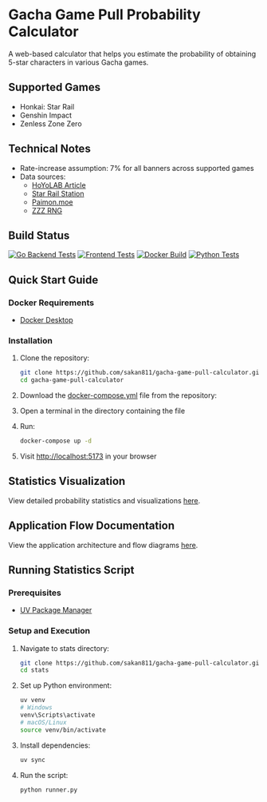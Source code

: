 # Gacha Game Pull Probability Calculator

A web-based calculator that helps you estimate the probability of obtaining 5-star characters in various Gacha games.

## Supported Games

- Honkai: Star Rail
- Genshin Impact
- Zenless Zone Zero

## Technical Notes

- Rate-increase assumption: 7% for all banners across supported games
- Data sources:
  - [HoYoLAB Article](https://www.hoyolab.com/article/497840)
  - [Star Rail Station](https://starrailstation.com/en/warp#global)
  - [Paimon.moe](https://paimon.moe/wish/tally?id=300077)
  - [ZZZ RNG](https://zzz.rng.moe/en/tracker/global#3001)

## Build Status

[![Go Backend Tests](https://github.com/sakan811/honkai-star-rail-warp-calculator/actions/workflows/go-test.yml/badge.svg)](https://github.com/sakan811/honkai-star-rail-warp-calculator/actions/workflows/go-test.yml)
[![Frontend Tests](https://github.com/sakan811/honkai-star-rail-warp-calculator/actions/workflows/frontend-test.yml/badge.svg)](https://github.com/sakan811/honkai-star-rail-warp-calculator/actions/workflows/frontend-test.yml)
[![Docker Build](https://github.com/sakan811/gacha-game-pull-calculator/actions/workflows/docker-build.yml/badge.svg)](https://github.com/sakan811/gacha-game-pull-calculator/actions/workflows/docker-build.yml)
[![Python Tests](https://github.com/sakan811/gacha-game-pull-calculator/actions/workflows/python-test.yml/badge.svg)](https://github.com/sakan811/gacha-game-pull-calculator/actions/workflows/python-test.yml)

## Quick Start Guide

### Docker Requirements

- [Docker Desktop](https://www.docker.com/products/docker-desktop/)

### Installation

1. Clone the repository:

   ```bash
   git clone https://github.com/sakan811/gacha-game-pull-calculator.git
   cd gacha-game-pull-calculator
   ```

2. Download the [docker-compose.yml](./docker-compose.yml) file from the repository:

3. Open a terminal in the directory containing the file

4. Run:

   ```bash
   docker-compose up -d
   ```

5. Visit [http://localhost:5173](http://localhost:5173) in your browser

## Statistics Visualization

View detailed probability statistics and visualizations [here](https://public.tableau.com/views/GachaPullAnalysis/HoyoverseGames-GachaPullAnalysis?:language=th-TH&:sid=&:redirect=auth&:display_count=n&:origin=viz_share_link).

## Application Flow Documentation

View the application architecture and flow diagrams [here](/docs/FLOW.md).

## Running Statistics Script

### Prerequisites

- [UV Package Manager](https://docs.astral.sh/uv/getting-started/installation/)

### Setup and Execution

1. Navigate to stats directory:

   ```bash
   git clone https://github.com/sakan811/gacha-game-pull-calculator.git
   cd stats
   ```

2. Set up Python environment:

   ```bash
   uv venv
   # Windows
   venv\Scripts\activate
   # macOS/Linux
   source venv/bin/activate
   ```

3. Install dependencies:

   ```bash
   uv sync
   ```

4. Run the script:

   ```bash
   python runner.py
   ```
